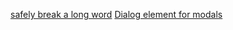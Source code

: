 [safely break a long word](https://www.amitmerchant.com/two-ways-to-safely-break-a-long-word-in-html/)
[Dialog element for modals](https://blog.webdevsimplified.com/2023-04/html-dialog/)
